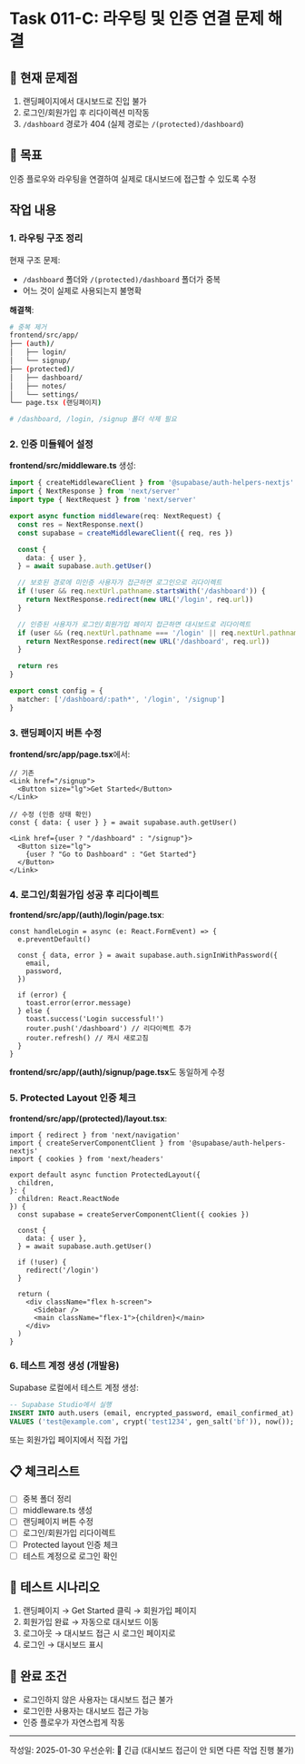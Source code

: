 # Task 011-C: 라우팅 및 인증 연결 문제 해결

## 🚨 현재 문제점
1. 랜딩페이지에서 대시보드로 진입 불가
2. 로그인/회원가입 후 리다이렉션 미작동
3. `/dashboard` 경로가 404 (실제 경로는 `/(protected)/dashboard`)

## 🎯 목표
인증 플로우와 라우팅을 연결하여 실제로 대시보드에 접근할 수 있도록 수정

## 작업 내용

### 1. 라우팅 구조 정리
현재 구조 문제:
- `/dashboard` 폴더와 `/(protected)/dashboard` 폴더가 중복
- 어느 것이 실제로 사용되는지 불명확

**해결책**:
```bash
# 중복 제거
frontend/src/app/
├── (auth)/
│   ├── login/
│   └── signup/
├── (protected)/
│   ├── dashboard/
│   ├── notes/
│   └── settings/
└── page.tsx (랜딩페이지)

# /dashboard, /login, /signup 폴더 삭제 필요
```

### 2. 인증 미들웨어 설정
**frontend/src/middleware.ts** 생성:
```typescript
import { createMiddlewareClient } from '@supabase/auth-helpers-nextjs'
import { NextResponse } from 'next/server'
import type { NextRequest } from 'next/server'

export async function middleware(req: NextRequest) {
  const res = NextResponse.next()
  const supabase = createMiddlewareClient({ req, res })

  const {
    data: { user },
  } = await supabase.auth.getUser()

  // 보호된 경로에 미인증 사용자가 접근하면 로그인으로 리다이렉트
  if (!user && req.nextUrl.pathname.startsWith('/dashboard')) {
    return NextResponse.redirect(new URL('/login', req.url))
  }

  // 인증된 사용자가 로그인/회원가입 페이지 접근하면 대시보드로 리다이렉트
  if (user && (req.nextUrl.pathname === '/login' || req.nextUrl.pathname === '/signup')) {
    return NextResponse.redirect(new URL('/dashboard', req.url))
  }

  return res
}

export const config = {
  matcher: ['/dashboard/:path*', '/login', '/signup']
}
```

### 3. 랜딩페이지 버튼 수정
**frontend/src/app/page.tsx**에서:
```tsx
// 기존
<Link href="/signup">
  <Button size="lg">Get Started</Button>
</Link>

// 수정 (인증 상태 확인)
const { data: { user } } = await supabase.auth.getUser()

<Link href={user ? "/dashboard" : "/signup"}>
  <Button size="lg">
    {user ? "Go to Dashboard" : "Get Started"}
  </Button>
</Link>
```

### 4. 로그인/회원가입 성공 후 리다이렉트
**frontend/src/app/(auth)/login/page.tsx**:
```tsx
const handleLogin = async (e: React.FormEvent) => {
  e.preventDefault()
  
  const { data, error } = await supabase.auth.signInWithPassword({
    email,
    password,
  })

  if (error) {
    toast.error(error.message)
  } else {
    toast.success('Login successful!')
    router.push('/dashboard') // 리다이렉트 추가
    router.refresh() // 캐시 새로고침
  }
}
```

**frontend/src/app/(auth)/signup/page.tsx**도 동일하게 수정

### 5. Protected Layout 인증 체크
**frontend/src/app/(protected)/layout.tsx**:
```tsx
import { redirect } from 'next/navigation'
import { createServerComponentClient } from '@supabase/auth-helpers-nextjs'
import { cookies } from 'next/headers'

export default async function ProtectedLayout({
  children,
}: {
  children: React.ReactNode
}) {
  const supabase = createServerComponentClient({ cookies })
  
  const {
    data: { user },
  } = await supabase.auth.getUser()

  if (!user) {
    redirect('/login')
  }

  return (
    <div className="flex h-screen">
      <Sidebar />
      <main className="flex-1">{children}</main>
    </div>
  )
}
```

### 6. 테스트 계정 생성 (개발용)
Supabase 로컬에서 테스트 계정 생성:
```sql
-- Supabase Studio에서 실행
INSERT INTO auth.users (email, encrypted_password, email_confirmed_at)
VALUES ('test@example.com', crypt('test1234', gen_salt('bf')), now());
```

또는 회원가입 페이지에서 직접 가입

## 📋 체크리스트
- [ ] 중복 폴더 정리
- [ ] middleware.ts 생성
- [ ] 랜딩페이지 버튼 수정
- [ ] 로그인/회원가입 리다이렉트
- [ ] Protected layout 인증 체크
- [ ] 테스트 계정으로 로그인 확인

## 🧪 테스트 시나리오
1. 랜딩페이지 → Get Started 클릭 → 회원가입 페이지
2. 회원가입 완료 → 자동으로 대시보드 이동
3. 로그아웃 → 대시보드 접근 시 로그인 페이지로
4. 로그인 → 대시보드 표시

## 🎯 완료 조건
- 로그인하지 않은 사용자는 대시보드 접근 불가
- 로그인한 사용자는 대시보드 접근 가능
- 인증 플로우가 자연스럽게 작동

---
작성일: 2025-01-30
우선순위: 🔴 긴급 (대시보드 접근이 안 되면 다른 작업 진행 불가)